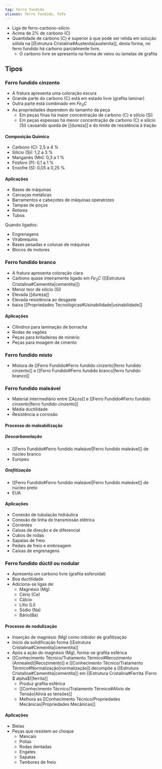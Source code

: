 ```yaml
---
tag: ferro fundido
aliases: ferro fundido, fofo
---
```

- Liga de ferro-carbono-silício
- Acima de 2% de carbono (C)
- Quantidade de carbono (C) é superior  à que pode ser retida em solução sólida na [[Estrutura Cristalina#Austenita|austenita]], desta forma, no ferro fundido há carbono parcialmente livre.
	- O carbono livre se apresenta na forma de veios ou lamelas de grafita

## Tipos
### Ferro fundido cinzento
- A fratura apresenta uma coloração escura
- Grande parte do carbono (C) está em estado livre (grafita laminar)
- Outra parte está combinado em $Fe_3C$
- As propriedades dependem do tamanho da peça
	- Em peças finas há maior concentração de carbono (C) e silício (Si)
	- Em peças espessas há menor concentração de carbono (C) e silício (Si) causando queda de [[dureza]] e do limite de resistência à tração 
	
#### Composição Química
 - Carbono (C): 2,5 a 4 %
 - Silício (Si): 1,2 a 3 %
 - Manganês (Mn): 0,3 a 1 %
 - Fósforo (P): 0,1 a 1 %
 - Enxofre (S): 0,05 a 0,25 %
 
#### Aplicações
- Bases de máquinas
- Carcaças metálicas
- Barramentos e cabeçotes de máquinas operatrizes
- Tampas de poços
- Rotores
- Tubos

Quando ligados:
- Engrenagens
- Virabrequins
- Bases pesadas e colunas de máquinas
- Blocos de motores

### Ferro fundido branco
- A fratura apresenta coloração clara
- Carbono quase inteiramente ligado em $Fe_3C$ ([[Estrutura Cristalina#Cementita|cementita]])
- Menor teor de silício (Si)
- Elevada [[dureza]]
- Elevada resistência ao desgaste
- baixa [[Propriedades Tecnológicas#Usinabilidade|usinabilidade]]

#### Aplicações
- Cilindros para laminação de borracha
- Rodas de vagões
- Peças para britadeiras de minério
- Peças para moagem de cimento

### Ferro fundido misto
- Mistura de [[Ferro Fundido#Ferro fundido cinzento|ferro fundido cinzento]] e [[Ferro Fundido#Ferro fundido branco|ferro fundido branco]] 

### Ferro fundido maleável
- Material intermediário entre [[Aços]] e [[Ferro Fundido#Ferro fundido cinzento|ferro fundido cinzento]]
- Média ductilidade
- Resistência a corrosão

#### Processo de maleabilização
##### Descarbonelação
- [[Ferro Fundido#Ferro fundido maleável|Ferro fundido maleável]] de núcleo branco
- Europeu
##### Grafitização
- [[Ferro Fundido#Ferro fundido maleável|Ferro fundido maleável]] de núcleo preto
- EUA

#### Aplicações
- Conexão de tubulação hidráulica
- Conexão de linha de transmissão elétrica
- Correntes
- Caixas de direção e de diferencial
- Cubos de rodas
- Sapatas de freio
- Pedais de freio e embreagem
- Caixas de engrenagens

### Ferro fundido dúctil ou nodular
- Apresenta um carbono livre (grafita esferoidal)
- Boa ductilidade
- Adiciona-se ligas de:
	- Magnésio (Mg)
	- Cério (Ce)
	- Cálcio
	- Lítio (Li)
	- Sódio (Na)
	- Bário(Ba)

#### Processo de nodulização
- Inserção de magnésio (Mg) como inibidor de grafitização
- Inicio da solidificação forma [[Estrutura Cristalina#Cementita|cementita]]
- Após a ação do magnésio (Mg), forma-se grafita esférica
- [[Conhecimento Técnico/Tratamento Térmico#Recozimento (Annealed)|Recozimento]] e [[Conhecimento Técnico/Tratamento Térmico#Normalização|normalização]] decompõe a [[Estrutura Cristalina#Cementita|cementita]] em [[Estrutura Cristalina#Ferrita (Ferro $ alpha$)|ferrita]]
	- Produz grafita esférica
	- [[Conhecimento Técnico/Tratamento Térmico#Alívio de Tensão|Alivia as tensões]]
	- Melhora as [[Conhecimento Técnico/Propriedades Mecânicas|Propriedades Mecânicas]]

#### Aplicações
- Bielas
- Peças que resistem ao choque
	- Mancais
	- Polias
	- Rodas dentadas
	- Engates
	- Sapatas
	- Tambores de freio